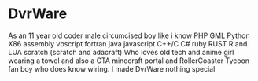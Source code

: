 # DvrWare
As an 11 year old coder male circumcised boy like i know PHP GML Python X86 assembly vbscript fortran java javascript C++/C C# ruby RUST R and LUA scratch (scratch and adacraft) Who loves old tech and anime girl wearing a towel and also a GTA minecraft portal and RollerCoaster Tycoon fan boy who does know wiring.  I made DvrWare nothing special 
